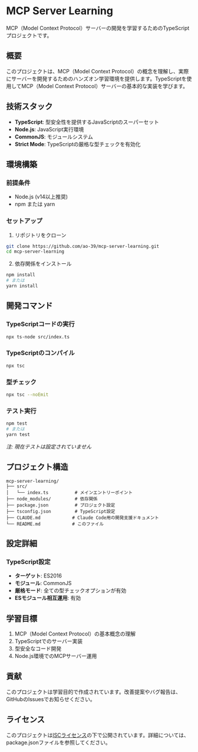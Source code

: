 # MCP Server Learning

MCP（Model Context Protocol）サーバーの開発を学習するためのTypeScriptプロジェクトです。

## 概要

このプロジェクトは、MCP（Model Context Protocol）の概念を理解し、実際にサーバーを開発するためのハンズオン学習環境を提供します。TypeScriptを使用してMCP（Model Context Protocol）サーバーの基本的な実装を学びます。

## 技術スタック

- **TypeScript**: 型安全性を提供するJavaScriptのスーパーセット
- **Node.js**: JavaScript実行環境
- **CommonJS**: モジュールシステム
- **Strict Mode**: TypeScriptの厳格な型チェックを有効化

## 環境構築

### 前提条件

- Node.js (v14以上推奨)
- npm または yarn

### セットアップ

1. リポジトリをクローン
```bash
git clone https://github.com/ao-39/mcp-server-learning.git
cd mcp-server-learning
```

2. 依存関係をインストール
```bash
npm install
# または
yarn install
```

## 開発コマンド

### TypeScriptコードの実行
```bash
npx ts-node src/index.ts
```

### TypeScriptのコンパイル
```bash
npx tsc
```

### 型チェック
```bash
npx tsc --noEmit
```

### テスト実行
```bash
npm test
# または
yarn test
```
*注: 現在テストは設定されていません*

## プロジェクト構造

```
mcp-server-learning/
├── src/
│   └── index.ts          # メインエントリーポイント
├── node_modules/         # 依存関係
├── package.json          # プロジェクト設定
├── tsconfig.json         # TypeScript設定
├── CLAUDE.md            # Claude Code用の開発支援ドキュメント
└── README.md            # このファイル
```

## 設定詳細

### TypeScript設定
- **ターゲット**: ES2016
- **モジュール**: CommonJS
- **厳格モード**: 全ての型チェックオプションが有効
- **ESモジュール相互運用**: 有効

## 学習目標

1. MCP（Model Context Protocol）の基本概念の理解
2. TypeScriptでのサーバー実装
3. 型安全なコード開発
4. Node.js環境でのMCPサーバー運用

## 貢献

このプロジェクトは学習目的で作成されています。改善提案やバグ報告は、GitHubのIssuesでお知らせください。

## ライセンス

このプロジェクトは[ISCライセンス](https://opensource.org/licenses/ISC)の下で公開されています。詳細については、package.jsonファイルを参照してください。